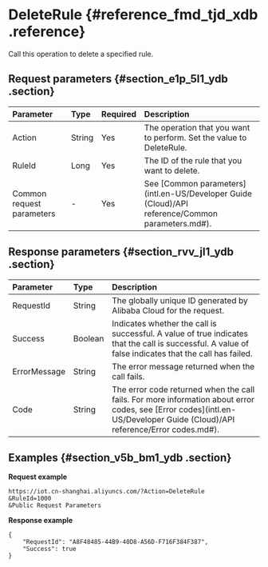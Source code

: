 # DeleteRule {#reference_fmd_tjd_xdb .reference}

Call this operation to delete a specified rule.

## Request parameters {#section_e1p_5l1_ydb .section}

|Parameter|Type|Required|Description|
|:--------|:---|:-------|:----------|
|Action|String|Yes|The operation that you want to perform. Set the value to DeleteRule.|
|RuleId|Long|Yes|The ID of the rule that you want to delete.|
|Common request parameters|-|Yes|See [Common parameters](intl.en-US/Developer Guide (Cloud)/API reference/Common parameters.md#).|

## Response parameters {#section_rvv_jl1_ydb .section}

|Parameter|Type|Description|
|:--------|:---|:----------|
|RequestId|String|The globally unique ID generated by Alibaba Cloud for the request.|
|Success|Boolean|Indicates whether the call is successful. A value of true indicates that the call is successful. A value of false indicates that the call has failed.|
|ErrorMessage|String|The error message returned when the call fails.|
|Code|String|The error code returned when the call fails. For more information about error codes, see [Error codes](intl.en-US/Developer Guide (Cloud)/API reference/Error codes.md#).|

## Examples {#section_v5b_bm1_ydb .section}

**Request example**

```
https://iot.cn-shanghai.aliyuncs.com/?Action=DeleteRule
&RuleId=1000
&Public Request Parameters
```

**Response example**

```
{
    "RequestId": "A8F48485-44B9-40D8-A56D-F716F384F387",
    "Success": true
}
```

